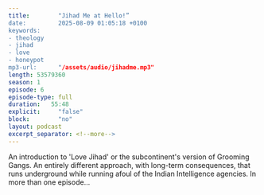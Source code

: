 ```yaml
---
title:        "Jihad Me at Hello!”
date:         2025-08-09 01:05:18 +0100
keywords:
- theology
- jihad
- love
- honeypot
mp3-url:      "/assets/audio/jihadme.mp3"
length: 53579360
season: 1
episode: 6
episode-type: full
duration:   55:48
explicit:     "false"
block:        "no"
layout: podcast
excerpt_separator: <!--more-->
---
```

An introduction to 'Love Jihad' or the subcontinent's version of Grooming Gangs. An entirely different approach, with long-term consequences, that runs underground while running afoul of the Indian Intelligence agencies. 
In more than one episode...
<!--more-->
